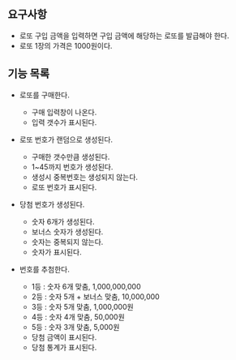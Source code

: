 ## 요구사항
* 로또 구입 금액을 입력하면 구입 금액에 해당하는 로또를 발급해야 한다.
* 로또 1장의 가격은 1000원이다.


## 기능 목록
- 로또를 구매한다.
  * 구매 입력창이 나온다.
  * 입력 갯수가 표시된다.


- 로또 번호가 랜덤으로 생성된다.
  * 구매한 갯수만큼 생성된다.
  * 1~45까지 번호가 생성된다.
  * 생성시 중복번호는 생성되지 않는다.
  * 로또 번호가 표시된다.


- 당첨 번호가 생성된다.
  * 숫자 6개가 생성된다.
  * 보너스 숫자가 생성된다.
  * 숫자는 중복되지 않는다.
  * 숫자가 표시된다.


- 번호를 추첨한다.
  * 1등 : 숫자 6개 맞춤, 1,000,000,000
  * 2등 : 숫자 5개 + 보너스 맞춤, 10,000,000
  * 3등 : 숫자 5개 맞춤, 1,000,000원
  * 4등 : 숫자 4개 맞춤, 50,000원
  * 5등 : 숫자 3개 맞춤, 5,000원
  * 당첨 금액이 표시된다.
  * 당첨 통계가 표시된다.
